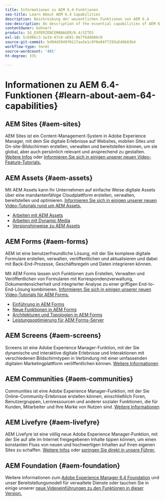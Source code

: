 ```yaml
---
title: Informationen zu AEM 6.4-Funktionen
seo-title: Learn About AEM 6.4 Capabilities
description: Beschreibung der wesentlichen Funktionen von AEM 6.4
seo-description: An description of the essential capabilities of AEM 6.4
contentOwner: bohnert
products: SG_EXPERIENCEMANAGER/6.4/SITES
exl-id: 5cb966c3-1e19-47c8-a691-067f6d4680c0
source-git-commit: bd94d3949f0117aa3e1c9f0e84f7293a5d6b03b4
workflow-type: tm+mt
source-wordcount: '401'
ht-degree: 33%

---
```


# Informationen zu AEM 6.4-Funktionen {#learn-about-aem-64-capabilities}

## AEM Sites {#aem-sites}

AEM Sites ist ein Content-Management-System in Adobe Experience Manager, mit dem Sie digitale Erlebnisse auf Websites, mobilen Sites und On-site-Bildschirmen erstellen, verwalten und bereitstellen können, um sie global, aber auch persönlich relevant und ansprechend zu gestalten. [Weitere Infos](http://www.adobe.com/marketing-cloud/enterprise-content-management/web-cms.html) oder [Informieren Sie sich in einigen unserer neuen Video-Feature-Tutorials.](https://helpx.adobe.com/experience-manager/kt/sites/index/aem-6-4-sites.html)

## AEM Assets {#aem-assets}

Mit AEM Assets kann Ihr Unternehmen auf einfache Weise digitale Assets über eine mandantenfähige Cloudplattform erstellen, verwalten, bereitstellen und optimieren. [Informieren Sie sich in einigen unserer neuen Video-Tutorials rund um AEM Assets.](https://helpx.adobe.com/experience-manager/kt/assets/index/aem-6-4-assets.html)

* [Arbeiten mit AEM Assets](/help/assets/managing-assets-touch-ui.md)
* [Arbeiten mit Dynamic Media](/help/assets/dynamic-media.md)
* [Versionshinweise zu AEM Assets](/help/release-notes/assets.md)

## AEM Forms {#aem-forms}

AEM ist eine benutzerfreundliche Lösung, mit der Sie komplexe digitale Formulare erstellen, verwalten, veröffentlichen und aktualisieren und dabei mit Back-End-Prozesse, Geschäftsregeln und Daten integrieren können.

Mit AEM Forms lassen sich Funktionen zum Erstellen, Verwalten und Veröffentlichen von Formularen mit Korrespondenzverwaltung, Dokumentensicherheit und integrierter Analyse zu einer griffigen End-to-End-Lösung kombinieren. [Informieren Sie sich in einigen unserer neuen Video-Tutorials für AEM Forms.](https://helpx.adobe.com/experience-manager/kt/forms/index/aem-6-4-forms.html)

* [Einführung in AEM Forms](/help/forms/using/introduction-aem-forms.md)
* [Neue Funktionen in AEM Forms](/help/forms/using/whats-new.md)
* [Architekturen und Topologien in AEM Forms](/help/forms/using/aem-forms-architecture-deployment.md)
* [Leistungsoptimierung für AEM Forms-Server](/help/forms/using/performance-tuning-aem-forms.md)

## AEM Screens {#aem-screens}

Screens ist eine Adobe Experience Manager-Funktion, mit der Sie dynamische und interaktive digitale Erlebnisse und Interaktionen mit verschiedenen Bildschirmtypen in Verbindung mit einer umfassenden digitalen Marketingplattform veröffentlichen können.  [Weitere Informationen](https://docs.adobe.com/content/help/de-DE/experience-manager-screens/user-guide/aem-screens-introduction.html)

## AEM Communities {#aem-communities}

Communities ist eine Adobe Experience Manager-Funktion, mit der Sie Online-Community-Erlebnisse erstellen können, einschließlich Foren, Benutzergruppen, Lernressourcen und anderer sozialer Funktionen, die für Kunden, Mitarbeiter und Ihre Marke von Nutzen sind. [Weitere Informationen](http://www.adobe.com/marketing-cloud/enterprise-content-management/social-community-cms.html)

## AEM Livefyre {#aem-livefyre}

AEM Livefyre ist eine völlig neue Adobe Experience Manager-Funktion, mit der Sie auf alle im Internet freigegebenen Inhalte tippen können, um einen konstanten Fluss von neuen und hochwertigen Inhalten auf Ihren eigenen Sites zu schaffen. [Weitere Infos](http://www.adobe.com/marketing-cloud/enterprise-content-management/ugc-content-platform.html) oder [springen Sie direkt in unsere Führer.](https://answers.livefyre.com/product/livefyre-for-adobe-experience-manager-aem/)

## AEM Foundation {#aem-foundation}

Weitere Informationen zum [Adobe Experience Manager 6.4 Foundation](/help/sites-deploying/home.md) und unser Bereitstellungsmodell für verwaltete Dienste oder tauchen Sie in einige unserer [neue Videoeinführungen zu den Funktionen in dieser Version.](https://helpx.adobe.com/experience-manager/kt/sites/index/aem-6-4-sites.html)
